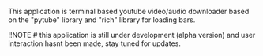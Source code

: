 This application is terminal based youtube video/audio downloader based on the "pytube" library and "rich" library for loading bars.

!!NOTE # this application is still under development (alpha version) and user interaction hasnt been made, stay tuned for updates.